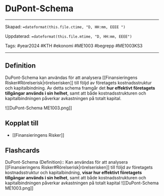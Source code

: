 # DuPont-Schema

---

Skapad: `=dateformat(this.file.ctime, "D, HH:mm, EEEE ")`

Uppdaterad: `=dateformat(this.file.mtime, "D, HH:mm, EEEE")`

Tags: #year2024 #KTH #ekonomi #ME1003 #begrepp #ME1003KS3

---

## Definition

DuPont-Schema kan användas för att analysera [[Finansieringens Risker#Rörelserisk|rörelserisken]] till följd av företagets kostnadsstruktur och kapitalbindning. Av detta schema framgår det **hur effektivt företagets tillgångar används i sin helhet**, samt att både kostnadsstrukturen och kapitalbindningen påverkar avkastningen på totalt kapital.

![[DuPont-Schema ME1003.png]]

## Kopplat till

- [[Finansieringens Risker]]

## Flashcards

DuPont-Schema (Definition):: Kan användas för att analysera [[Finansieringens Risker#Rörelserisk|rörelserisken]] till följd av företagets kostnadsstruktur och kapitalbindning, **visar hur effektivt företagets tillgångar används i sin helhet**, samt att både kostnadsstrukturen och kapitalbindningen påverkar avkastningen på totalt kapital ![[DuPont-Schema ME1003.png]]
<!--SR:!2024-03-13,5,250!2024-03-09,2,230-->

